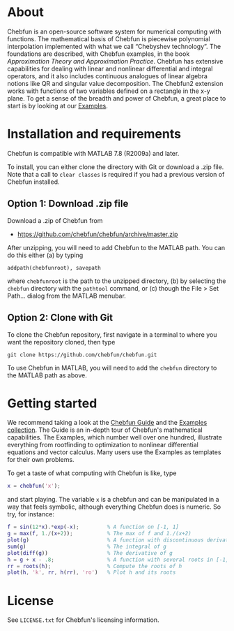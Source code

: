 About
=====

Chebfun is an open-source software system for numerical computing with
functions. The mathematical basis of Chebfun is piecewise polynomial
interpolation implemented with what we call “Chebyshev technology”. The
foundations are described, with Chebfun examples, in the book _Approximation
Theory and Approximation Practice_. Chebfun has extensive capabilities for
dealing with linear and nonlinear differential and integral operators, and it
also includes continuous analogues of linear algebra notions like QR and
singular value decomposition. The Chebfun2 extension works with functions of
two variables defined on a rectangle in the x-y plane. To get a sense of the
breadth and power of Chebfun, a great place to start is by looking at our
[Examples][1].


Installation and requirements
=============================

Chebfun is compatible with MATLAB 7.8 (R2009a) and later.

To install, you can either clone the directory with Git or download a .zip
file. Note that a call to `clear classes` is required if you had a previous
version of Chebfun installed.

## Option 1: Download .zip file

Download a .zip of Chebfun from

- https://github.com/chebfun/chebfun/archive/master.zip

After unzipping, you will need to add Chebfun to the MATLAB path. You can do
this either (a) by typing
```
addpath(chebfunroot), savepath
```
where `chebfunroot` is the path to the unzipped directory, (b) by selecting the
`chebfun` directory with the `pathtool` command, or (c) though the File > Set
Path... dialog from the MATLAB menubar.

## Option 2: Clone with Git

To clone the Chebfun repository, first navigate in a terminal to where you
want the repository cloned, then type
```
git clone https://github.com/chebfun/chebfun.git
```
To use Chebfun in MATLAB, you will need to add the `chebfun` directory
to the MATLAB path as above.


Getting started
===============

We recommend taking a look at the [Chebfun Guide][2] and the [Examples
collection][1]. The Guide is an in-depth tour of Chebfun's mathematical
capabilities. The Examples, which number well over one hundred, illustrate
everything from rootfinding to optimization to nonlinear differential
equations and vector calculus. Many users use the Examples as templates for
their own problems.

To get a taste of what computing with Chebfun is like, type
```matlab
x = chebfun('x');
```
and start playing. The variable `x` is a chebfun and can be manipulated in a
way that feels symbolic, although everything Chebfun does is numeric. So try,
for instance:
```matlab
f = sin(12*x).*exp(-x);         % A function on [-1, 1]
g = max(f, 1./(x+2));           % The max of f and 1./(x+2)
plot(g)                         % A function with discontinuous derivative
sum(g)                          % The integral of g
plot(diff(g))                   % The derivative of g
h = g + x - .8;                 % A function with several roots in [-1, 1]
rr = roots(h);                  % Compute the roots of h
plot(h, 'k', rr, h(rr), 'ro')   % Plot h and its roots
```


License
=======

See `LICENSE.txt` for Chebfun's licensing information.



[1]: http://www.chebfun.org/examples/
[2]: http://www.chebfun.org/docs/guide/
